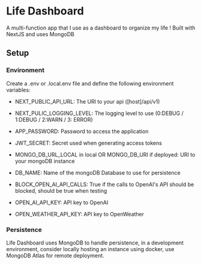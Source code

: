 # Life Dashboard
A multi-function app that I use as a dashboard to organize my life ! Built with NextJS and uses MongoDB
## Setup
### Environment
Create a .env or .local.env file and define the following environment variables:

- NEXT_PUBLIC_API_URL: The URl to your api ([host]/api/v1)
- NEXT_PULIC_LOGGING_LEVEL: The logging level to use (0:DEBUG / 1:DEBUG / 2:WARN / 3: ERROR)

- APP_PASSWORD: Password to access the application
- JWT_SECRET: Secret used when generating access tokens

- MONGO_DB_URL_LOCAL in local OR MONGO_DB_URI if deployed: URI to your mongoDB instance
- DB_NAME: Name of the mongoDB Database to use for persistence

- BLOCK_OPEN_AI_API_CALLS: True if the calls to OpenAI's API should be blocked, should be true when testing
- OPEN_AI_API_KEY: API key to OpenAI
- OPEN_WEATHER_API_KEY: API key to OpenWeather

### Persistence
Life Dashboard uses MongoDB to handle persistence, in a development environment, consider locally hosting an instance using docker, use MongoDB Atlas for remote deployment.

